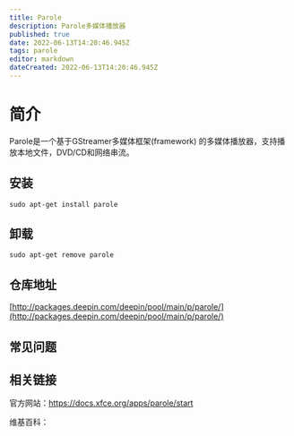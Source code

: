 ```yaml
---
title: Parole
description: Parole多媒体播放器
published: true
date: 2022-06-13T14:20:46.945Z
tags: parole
editor: markdown
dateCreated: 2022-06-13T14:20:46.945Z
---
```


# 简介

Parole是一个基于GStreamer多媒体框架(framework) 的多媒体播放器，支持播放本地文件，DVD/CD和网络串流。

## 安装

`sudo apt-get install parole`

## 卸载

`sudo apt-get remove parole`

## 仓库地址

[http://packages.deepin.com/deepin/pool/main/p/parole/](http://packages.deepin.com/deepin/pool/main/p/parole/)

## 常见问题

## 相关链接
官方网站：https://docs.xfce.org/apps/parole/start

维基百科：